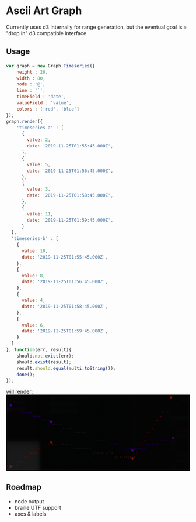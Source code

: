 Ascii Art Graph
===============


Currently uses d3 internally for range generation, but the eventual goal is a "drop in" d3 compatible interface

Usage
-----

```javascript
var graph = new Graph.Timeseries({
    height : 20,
    width : 80,
    node : '@',
    line : '`',
    timeField : 'date',
    valueField : 'value',
    colors : ['red', 'blue']
});
graph.render({
    'timeseries-a' : [
      {
        value: 2,
        date: '2019-11-25T01:55:45.000Z',
      },
      {
        value: 5,
        date: '2019-11-25T01:56:45.000Z',
      },
      {
        value: 3,
        date: '2019-11-25T01:58:45.000Z',
      },
      {
        value: 11,
        date: '2019-11-25T01:59:45.000Z',
      }
  ],
  'timeseries-b' : [
    {
      value: 10,
      date: '2019-11-25T01:55:45.000Z',
    },
    {
      value: 8,
      date: '2019-11-25T01:56:45.000Z',
    },
    {
      value: 4,
      date: '2019-11-25T01:58:45.000Z',
    },
    {
      value: 6,
      date: '2019-11-25T01:59:45.000Z',
    }
  ]
}, function(err, result){
    should.not.exist(err);
    should.exist(result);
    result.should.equal(multi.toString());
    done();
});
```

will render:
![multi-series](multi-series.png)

Roadmap
-------
- node output
- braille UTF support
- axes & labels
